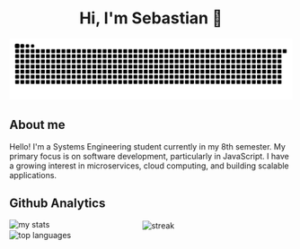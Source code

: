<div align="center">
  <h1 align="center"> Hi, I'm Sebastian 👋 </h1>
</div>
<p align = "center">
	<img src = "https://github.com/7oSkaaa/7oSkaaa/blob/output/github-contribution-grid-snake.svg?" alt = "Snake Game"/>
</p>

## About me

Hello! I'm a Systems Engineering student currently in my 8th semester. My primary focus is on software development, particularly in JavaScript. I have a growing interest in microservices, cloud computing, and building scalable applications.

## Github Analytics

<img alt="streak" align="center" src="https://github-readme-streak-stats.herokuapp.com?user=retrofiyer&theme=algolia&date_format=M%20j%5B%2C%20Y%5D"/>
<img alt="my stats" align="left" width="47%" src="https://github-readme-stats.vercel.app/api?username=retrofiyer&theme=algolia&show_icons=true"/>
<img alt="top languages" align="left" width="47%" src="https://github-readme-stats.vercel.app/api/top-langs/?username=retrofiyer&layout=compact&theme=algolia&hide=cython,python,fortran"/>

